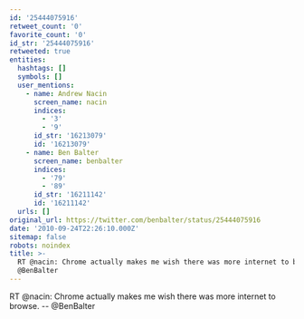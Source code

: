 ```yaml
---
id: '25444075916'
retweet_count: '0'
favorite_count: '0'
id_str: '25444075916'
retweeted: true
entities:
  hashtags: []
  symbols: []
  user_mentions:
    - name: Andrew Nacin
      screen_name: nacin
      indices:
        - '3'
        - '9'
      id_str: '16213079'
      id: '16213079'
    - name: Ben Balter
      screen_name: benbalter
      indices:
        - '79'
        - '89'
      id_str: '16211142'
      id: '16211142'
  urls: []
original_url: https://twitter.com/benbalter/status/25444075916
date: '2010-09-24T22:26:10.000Z'
sitemap: false
robots: noindex
title: >-
  RT @nacin: Chrome actually makes me wish there was more internet to browse. --
  @BenBalter
---
```


RT @nacin: Chrome actually makes me wish there was more internet to browse. -- @BenBalter